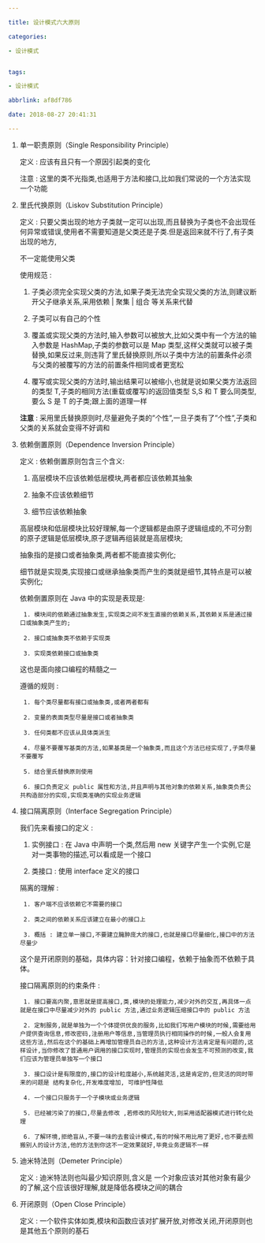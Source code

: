 ```yaml
---

title: 设计模式六大原则

categories:

- 设计模式


tags:

- 设计模式

abbrlink: af8df786

date: 2018-08-27 20:41:31

---
```


1. 单一职责原则（Single Responsibility Principle）

	定义 : 应该有且只有一个原因引起类的变化

	注意 : 这里的类不光指类,也适用于方法和接口,比如我们常说的一个方法实现一个功能

2. 里氏代换原则（Liskov Substitution Principle）

	定义 : 只要父类出现的地方子类就一定可以出现,而且替换为子类也不会出现任何异常或错误,使用者不需要知道是父类还是子类.但是返回来就不行了,有子类出现的地方,

	不一定能使用父类

	使用规范 : 

	1. 子类必须完全实现父类的方法,如果子类无法完全实现父类的方法,则建议断开父子继承关系,采用依赖 | 聚集 | 组合 等关系来代替

	2. 子类可以有自己的个性

	3. 覆盖或实现父类的方法时,输入参数可以被放大,比如父类中有一个方法的输入参数是 HashMap,子类的参数可以是 Map 类型,这样父类就可以被子类替换,如果反过来,则违背了里氏替换原则,所以子类中方法的前置条件必须与父类的被覆写的方法的前置条件相同或者更宽松

	4. 覆写或实现父类的方法时,输出结果可以被缩小,也就是说如果父类方法返回的类型 T,子类的相同方法(重载或覆写)的返回值类型 S,S 和 T 要么同类型,要么 S 是 T 的子类;跟上面的道理一样

	**注意** : 采用里氏替换原则时,尽量避免子类的”个性”,一旦子类有了”个性”,子类和父类的关系就会变得不好调和

3. 依赖倒置原则（Dependence Inversion Principle）

	定义 : 依赖倒置原则包含三个含义:

	1. 高层模块不应该依赖低层模块,两者都应该依赖其抽象

	2. 抽象不应该依赖细节

	3. 细节应该依赖抽象

	高层模块和低层模块比较好理解,每一个逻辑都是由原子逻辑组成的,不可分割的原子逻辑是低层模块,原子逻辑再组装就是高层模块;

	抽象指的是接口或者抽象类,两者都不能直接实例化;

	细节就是实现类,实现接口或继承抽象类而产生的类就是细节,其特点是可以被实例化;
 
	依赖倒置原则在 Java 中的实现是表现是:

		1. 模块间的依赖通过抽象发生,实现类之间不发生直接的依赖关系,其依赖关系是通过接口或抽象类产生的;

		2. 接口或抽象类不依赖于实现类

		3. 实现类依赖接口或抽象类

	这也是面向接口编程的精髓之一
 
	遵循的规则 : 

		1. 每个类尽量都有接口或抽象类,或者两者都有

		2. 变量的表面类型尽量是接口或者抽象类

		3. 任何类都不应该从具体类派生

		4. 尽量不要覆写基类的方法,如果基类是一个抽象类,而且这个方法已经实现了,子类尽量不要覆写

		5. 结合里氏替换原则使用

		6. 接口负责定义 public 属性和方法,并且声明与其他对象的依赖关系,抽象类负责公共构造部分的实现,实现类准确的实现业务逻辑

4. 接口隔离原则（Interface Segregation Principle）

	我们先来看接口的定义 : 

	1. 实例接口 : 在 Java 中声明一个类,然后用 new 关键字产生一个实例,它是对一类事物的描述,可以看成是一个接口

	2. 类接口 : 使用 interface 定义的接口

	隔离的理解 : 

		1. 客户端不应该依赖它不需要的接口

		2. 类之间的依赖关系应该建立在最小的接口上

		3. 概括 : 建立单一接口,不要建立臃肿庞大的接口,也就是接口尽量细化,接口中的方法尽量少

	这个是开闭原则的基础，具体内容：针对接口编程，依赖于抽象而不依赖于具体。

	接口隔离原则的约束条件 : 

		1. 接口要高内聚,意思就是提高接口,类,模块的处理能力,减少对外的交互,再具体一点就是在接口中尽量减少对外的 public 方法,通过业务逻辑压缩接口中的 public 方法

		2. 定制服务,就是单独为一个个体提供优良的服务,比如我们写用户模块的时候,需要给用户提供查询信息,修改密码,注册用户等信息,当管理员执行相同操作的时候,一般人会复用这些方法,然后在这个的基础上再增加管理员自己的方法,这种设计方法肯定是有问题的,这样设计,当你修改了普通用户调用的接口实现时,管理员的实现也会发生不可预测的改变,我们应该为管理员单独写一个接口

		3. 接口设计是有限度的,接口的设计粒度越小,系统越灵活,这是肯定的,但灵活的同时带来的问题是 结构复杂化,开发难度增加, 可维护性降低

		4. 一个接口只服务于一个子模块或业务逻辑

		5. 已经被污染了的接口,尽量去修改 ,若修改的风险较大,则采用适配器模式进行转化处理

		6. 了解环境,拒绝盲从,不要一味的去套设计模式,有的时候不用比用了更好,也不要去照搬别人的设计方法,他的方法到你这不一定效果就好,毕竟业务逻辑不一样

5. 迪米特法则（Demeter Principle）

	定义 : 迪米特法则也叫最少知识原则,含义是 一个对象应该对其他对象有最少的了解,这个应该很好理解,就是降低各模块之间的耦合

6. 开闭原则（Open Close Principle）

	定义 : 一个软件实体如类,模块和函数应该对扩展开放,对修改关闭,开闭原则也是其他五个原则的基石
